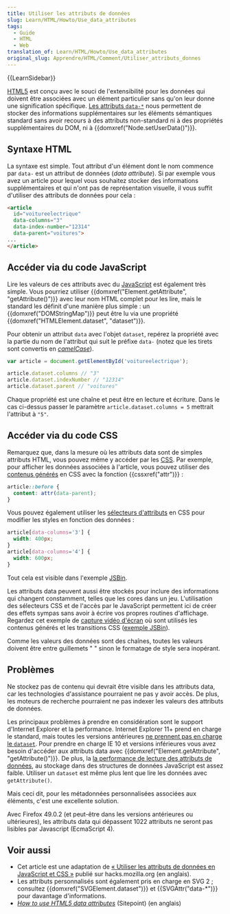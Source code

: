 ```yaml
---
title: Utiliser les attributs de données
slug: Learn/HTML/Howto/Use_data_attributes
tags:
  - Guide
  - HTML
  - Web
translation_of: Learn/HTML/Howto/Use_data_attributes
original_slug: Apprendre/HTML/Comment/Utiliser_attributs_donnes
---
```


{{LearnSidebar}}

[HTML5](/fr/docs/Web/Guide/HTML/HTML5) est conçu avec le souci de l'extensibilité pour les données qui doivent être associées avec un élément particulier sans qu'on leur donne une signification spécifique. [Les attributs `data-*`](/fr/docs/Web/HTML/Attributs_universels#attr-data-*) nous permettent de stocker des informations supplémentaires sur les éléments sémantiques standard sans avoir recours à des attributs non-standard ni à des propriétés supplémentaires du DOM, ni à {{domxref("Node.setUserData()")}}.

## Syntaxe HTML

La syntaxe est simple. Tout attribut d'un élément dont le nom commence par `data-` est un attribut de données (_data attribute_). Si par exemple vous avez un article pour lequel vous souhaitez stocker des informations supplémentaires et qui n'ont pas de représentation visuelle, il vous suffit d'utiliser des attributs de données pour cela&nbsp;:

```html
<article
  id="voitureelectrique"
  data-columns="3"
  data-index-number="12314"
  data-parent="voitures">
...
</article>
```

## Accéder via du code JavaScript

Lire les valeurs de ces attributs avec du [JavaScript](/fr/docs/Web/JavaScript) est également très simple. Vous pourriez utiliser {{domxref("Element.getAttribute", "getAttribute()")}} avec leur nom HTML complet pour les lire, mais le standard les définit d'une manière plus simple : un {{domxref("DOMStringMap")}} peut être lu via une propriété {{domxref("HTMLElement.dataset", "dataset")}}.

Pour obtenir un attribut `data` avec l'objet `dataset`, repérez la propriété avec la partie du nom de l'attribut qui suit le préfixe `data-` (notez que les tirets sont convertis en _[camelCase](https://fr.wikipedia.org/wiki/CamelCase)_).

```js
var article = document.getElementById('voitureelectrique');

article.dataset.columns // "3"
article.dataset.indexNumber // "12314"
article.dataset.parent // "voitures"
```

Chaque propriété est une chaîne et peut être en lecture et écriture. Dans le cas ci-dessus passer le paramètre `article.dataset.columns = 5` mettrait l'attribut à `"5"`.

## Accéder via du code CSS

Remarquez que, dans la mesure où les attributs data sont de simples attributs HTML, vous pouvez même y accéder par les [CSS](/fr/docs/Web/CSS). Par exemple, pour afficher les données associées à l'article, vous pouvez utiliser des [contenus générés](/fr/docs/Web/CSS/content) en CSS avec la fonction {{cssxref("attr")}} :

```css
article::before {
  content: attr(data-parent);
}
```

Vous pouvez également utiliser les [sélecteurs d'attributs](/fr/docs/Web/CSS/Sélecteurs_d_attribut) en CSS pour modifier les styles en fonction des données :

```css
article[data-columns='3'] {
  width: 400px;
}
article[data-columns='4'] {
  width: 600px;
}
```

Tout cela est visible dans l'exemple [JSBin](https://jsbin.com/ujiday/2/edit).

Les attributs data peuvent aussi être stockés pour inclure des informations qui changent constamment, telles que les cores dans un jeu. L'utilisation des sélecteurs CSS et de l'accès par le JavaScript permettent ici de créer des effets sympas sans avoir à écrire vos propres routines d'affichage. Regardez cet exemple de [capture vidéo d'écran](https://www.youtube.com/watch?v=On_WyUB1gOk) où sont utilisés les contenus générés et les transitions CSS ([exemple JSBin](https://jsbin.com/atawaz/3/edit)).

Comme les valeurs des données sont des chaînes, toutes les valeurs doivent être entre guillemets " " sinon le formatage de style sera inopérant.

## Problèmes

Ne stockez pas de contenu qui devrait être visible dans les attributs data, car les technologies d'assistance pourraient ne pas y avoir accès. De plus, les moteurs de recherche pourraient ne pas indexer les valeurs des attributs de données.

Les principaux problèmes à prendre en considération sont le support d'Internet Explorer et la performance. Internet Explorer 11+ prend en charge le standard, mais toutes les versions antérieures [ne prennent pas en charge le `dataset`](https://caniuse.com/#feat=dataset). Pour prendre en charge IE 10 et versions inférieures vous avez besoin d'accéder aux attributs data avec {{domxref("Element.getAttribute", "getAttribute()")}}. De plus, la [la performance de lecture des attributs de données](https://jsperf.com/data-dataset), au stockage dans des structures de données JavaScript est assez faible. Utiliser un `dataset` est même plus lent que lire les données avec `getAttribute()`.

Mais ceci dit, pour les métadonnées personnalisées associées aux éléments, c'est une excellente solution.

Avec Firefox 49.0.2 (et peut-être dans les versions antérieures ou ultérieures), les attributs data qui dépassent 1022 attributs ne seront pas lisibles par Javascript (EcmaScript 4).

## Voir aussi

- Cet article est une adaptation de [« Utiliser les attributs de données en JavaScript et CSS »](https://hacks.mozilla.org/2012/10/using-data-attributes-in-javascript-and-css/) publié sur hacks.mozilla.org (en anglais).
- Les attributs personnalisés sont également pris en charge en SVG 2 ; consultez {{domxref("SVGElement.dataset")}} et {{SVGAttr("data-*")}} pour davantage d'informations.
- _[How to use HTML5 data attributes](https://www.sitepoint.com/use-html5-data-attributes/)_ (Sitepoint) (en anglais)
